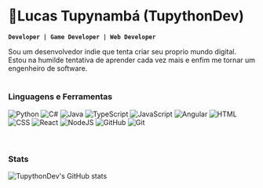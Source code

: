 # 🐍Lucas Tupynambá (TupythonDev)

**`Developer | Game Developer | Web Developer`**

Sou um desenvolvedor indie que tenta criar seu proprio mundo digital. Estou na humilde tentativa de aprender cada vez mais e enfim me tornar um engenheiro de software.

#

### Linguagens e Ferramentas
<head>
  <link rel="stylesheet" href="styles.css">
</head>

<div class="container" >
  <img alt="Python" src="https://cdn.jsdelivr.net/gh/devicons/devicon/icons/python/python-original.svg"/>
  <img alt="C#" src="https://cdn.jsdelivr.net/gh/devicons/devicon/icons/csharp/csharp-original.svg"/>
  <img alt="Java" src="https://cdn.jsdelivr.net/gh/devicons/devicon/icons/java/java-original.svg"/>
  <img alt="TypeScript" src="https://cdn.jsdelivr.net/gh/devicons/devicon/icons/typescript/typescript-original.svg"/>
  <img alt="JavaScript" src="https://cdn.jsdelivr.net/gh/devicons/devicon/icons/javascript/javascript-plain.svg"/>
  <img alt="Angular" src="https://cdn.jsdelivr.net/gh/devicons/devicon/icons/angularjs/angularjs-plain.svg"/>
  <img alt="HTML" src="https://cdn.jsdelivr.net/gh/devicons/devicon/icons/html5/html5-original.svg"/>
  <img alt="CSS" src="https://cdn.jsdelivr.net/gh/devicons/devicon/icons/css3/css3-original.svg"/>
  <img alt="React" src="https://cdn.jsdelivr.net/gh/devicons/devicon/icons/react/react-original.svg"/>
  <img alt="NodeJS" src="https://cdn.jsdelivr.net/gh/devicons/devicon/icons/nodejs/nodejs-original.svg"/>
  <img alt="GitHub" src="https://cdn.jsdelivr.net/gh/devicons/devicon/icons/github/github-original.svg"/>
  <img alt="Git" src="https://cdn.jsdelivr.net/gh/devicons/devicon/icons/git/git-original.svg"/>
</div>
<br/>

#

### Stats

![TupythonDev's GitHub stats](https://github-readme-stats.vercel.app/api?username=tupythondev&show_icons=true&theme=gruvbox)
